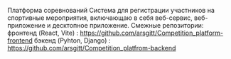 Платформа соревнований
Система для регистрации участников на спортивные мероприятия, включающаю в себя веб-сервис, веб-приложение и десктопное приложение. 
Смежные репозитории: фронтенд (React, Vite) : https://github.com/arsgitt/Competition_platform-frontend бэкенд (Pyhton, Django) : https://github.com/arsgitt/Competition_platfrom-backend
